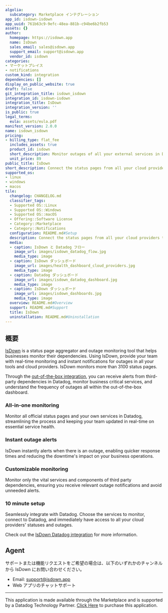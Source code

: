 ```yaml
---
algolia:
  subcategory: Marketplace インテグレーション
app_id: isdown-isdown
app_uuid: 761b63c9-9efc-48ea-881b-c94be6b2fb53
assets: {}
author:
  homepage: https://isdown.app
  name: IsDown
  sales_email: sales@isdown.app
  support_email: support@isdown.app
  vendor_id: isdown
categories:
- マーケットプレイス
- notifications
custom_kind: integration
dependencies: []
display_on_public_website: true
draft: false
git_integration_title: isdown_isdown
integration_id: isdown-isdown
integration_title: IsDown
integration_version: ''
is_public: true
legal_terms:
  eula: assets/eula.pdf
manifest_version: 2.0.0
name: isdown_isdown
pricing:
- billing_type: flat_fee
  includes_assets: true
  product_id: isdown
  short_description: Monitor outages of all your external services in Datadog
  unit_price: 89
public_title: IsDown
short_description: Connect the status pages from all your cloud providers to Datadog
supported_os:
- linux
- windows
- macos
tile:
  changelog: CHANGELOG.md
  classifier_tags:
  - Supported OS::Linux
  - Supported OS::Windows
  - Supported OS::macOS
  - Offering::Software License
  - Category::Marketplace
  - Category::Notifications
  configuration: README.md#Setup
  description: Connect the status pages from all your cloud providers to Datadog
  media:
  - caption: IsDown と Datadog フロー
    image_url: images/isdown_datadog_flow.jpg
    media_type: image
  - caption: IsDown ダッシュボード
    image_url: images/health_dashboard_cloud_providers.jpg
    media_type: image
  - caption: Datadog ダッシュボード
    image_url: images/isdown_datadog_dashboard.jpg
    media_type: image
  - caption: IsDown ダッシュボード
    image_url: images/isdown_dashboards.jpg
    media_type: image
  overview: README.md#Overview
  support: README.md#Support
  title: IsDown
  uninstallation: README.md#Uninstallation
---
```


<!--  SOURCED FROM https://github.com/DataDog/marketplace -->


## 概要

[IsDown][1] is a status page aggregator and outage monitoring tool that helps businesses monitor their dependencies. Using IsDown, provide your team with real-time monitoring and instant notifications for outages in all your tools and cloud providers. IsDown monitors more than 3100 status pages.

Through the [out-of-the-box integration][3], you can receive alerts from third-party dependencies in Datadog, monitor business critical services, and understand the frequency of outages all within the out-of-the-box dashboard.

### All-in-one monitoring
Monitor all official status pages and your own services in Datadog, streamlining the process and keeping your team updated in real-time on essential service health.

### Instant outage alerts
IsDown instantly alerts when there is an outage, enabling quicker response times and reducing the downtime's impact on your business operations.

### Customizable monitoring
Monitor only the vital services and components of third party dependencies, ensuring you receive relevant outage notifications and avoid unneeded alerts.

### 10 minute setup
Seamlessly integrate with Datadog. Choose the services to monitor, connect to Datadog, and immediately have access to all your cloud providers' statuses and outages.

Check out the [IsDown Datadog integration][4] for more information.

## Agent

サポートまたは機能リクエストをご希望の場合は、以下のいずれかのチャンネルから IsDown にお問い合わせください。

- Email: [support@isdown.app][2]
- Web アプリのチャットサポート


[1]: https://isdown.app
[2]: mailto:support@isdown.app
[3]: https://app.datadoghq.com/integrations/isdown
[4]: https://isdown.app/datadog-integration
---
This application is made available through the Marketplace and is supported by a Datadog Technology Partner. <a href="https://app.datadoghq.com/marketplace/app/isdown-isdown" target="_blank">Click Here</a> to purchase this application.